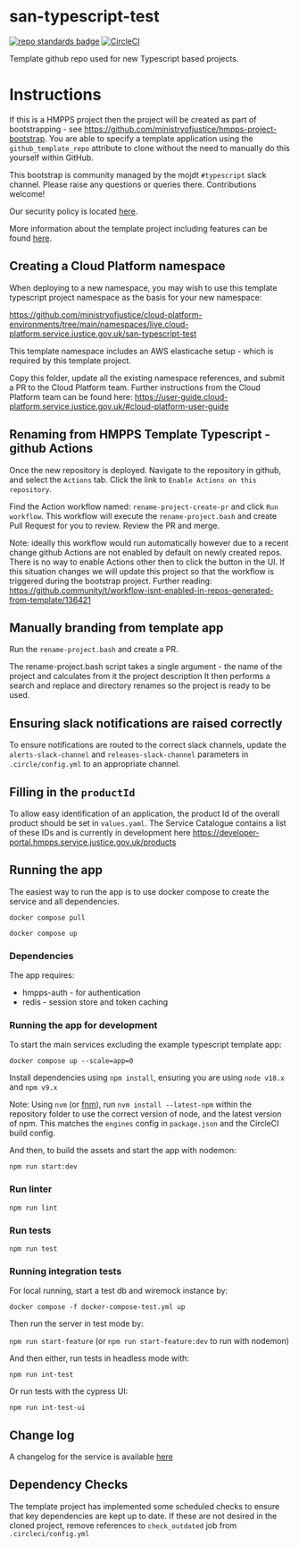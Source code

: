 # san-typescript-test
[![repo standards badge](https://img.shields.io/badge/endpoint.svg?&style=flat&logo=github&url=https%3A%2F%2Foperations-engineering-reports.cloud-platform.service.justice.gov.uk%2Fapi%2Fv1%2Fcompliant_public_repositories%2Fsan-typescript-test)](https://operations-engineering-reports.cloud-platform.service.justice.gov.uk/public-github-repositories.html#san-typescript-test "Link to report")
[![CircleCI](https://circleci.com/gh/ministryofjustice/san-typescript-test/tree/main.svg?style=svg)](https://circleci.com/gh/ministryofjustice/san-typescript-test)

Template github repo used for new Typescript based projects.

# Instructions

If this is a HMPPS project then the project will be created as part of bootstrapping - 
see https://github.com/ministryofjustice/hmpps-project-bootstrap. You are able to specify a template application using the `github_template_repo` attribute to clone without the need to manually do this yourself within GitHub.

This bootstrap is community managed by the mojdt `#typescript` slack channel. 
Please raise any questions or queries there. Contributions welcome!

Our security policy is located [here](https://github.com/ministryofjustice/san-typescript-test/security/policy). 

More information about the template project including features can be found [here](https://dsdmoj.atlassian.net/wiki/spaces/NDSS/pages/3488677932/Typescript+template+project).

## Creating a Cloud Platform namespace

When deploying to a new namespace, you may wish to use this template typescript project namespace as the basis for your new namespace:

<https://github.com/ministryofjustice/cloud-platform-environments/tree/main/namespaces/live.cloud-platform.service.justice.gov.uk/san-typescript-test>

This template namespace includes an AWS elasticache setup - which is required by this template project.

Copy this folder, update all the existing namespace references, and submit a PR to the Cloud Platform team. Further instructions from the Cloud Platform team can be found here: <https://user-guide.cloud-platform.service.justice.gov.uk/#cloud-platform-user-guide>

## Renaming from HMPPS Template Typescript - github Actions

Once the new repository is deployed. Navigate to the repository in github, and select the `Actions` tab.
Click the link to `Enable Actions on this repository`.

Find the Action workflow named: `rename-project-create-pr` and click `Run workflow`.  This workflow will
execute the `rename-project.bash` and create Pull Request for you to review.  Review the PR and merge.

Note: ideally this workflow would run automatically however due to a recent change github Actions are not
enabled by default on newly created repos. There is no way to enable Actions other then to click the button in the UI.
If this situation changes we will update this project so that the workflow is triggered during the bootstrap project.
Further reading: <https://github.community/t/workflow-isnt-enabled-in-repos-generated-from-template/136421>

## Manually branding from template app
Run the `rename-project.bash` and create a PR.

The rename-project.bash script takes a single argument - the name of the project and calculates from it the project description
It then performs a search and replace and directory renames so the project is ready to be used.

## Ensuring slack notifications are raised correctly

To ensure notifications are routed to the correct slack channels, update the `alerts-slack-channel` and `releases-slack-channel` parameters in `.circle/config.yml` to an appropriate channel.

## Filling in the `productId`

To allow easy identification of an application, the product Id of the overall product should be set in `values.yaml`. The Service Catalogue contains a list of these IDs and is currently in development here https://developer-portal.hmpps.service.justice.gov.uk/products

## Running the app
The easiest way to run the app is to use docker compose to create the service and all dependencies. 

`docker compose pull`

`docker compose up`

### Dependencies
The app requires: 
* hmpps-auth - for authentication
* redis - session store and token caching

### Running the app for development

To start the main services excluding the example typescript template app: 

`docker compose up --scale=app=0`

Install dependencies using `npm install`, ensuring you are using `node v18.x` and `npm v9.x`

Note: Using `nvm` (or [fnm](https://github.com/Schniz/fnm)), run `nvm install --latest-npm` within the repository folder to use the correct version of node, and the latest version of npm. This matches the `engines` config in `package.json` and the CircleCI build config.

And then, to build the assets and start the app with nodemon:

`npm run start:dev`

### Run linter

`npm run lint`

### Run tests

`npm run test`

### Running integration tests

For local running, start a test db and wiremock instance by:

`docker compose -f docker-compose-test.yml up`

Then run the server in test mode by:

`npm run start-feature` (or `npm run start-feature:dev` to run with nodemon)

And then either, run tests in headless mode with:

`npm run int-test`
 
Or run tests with the cypress UI:

`npm run int-test-ui`

## Change log

A changelog for the service is available [here](./CHANGELOG.md)


## Dependency Checks

The template project has implemented some scheduled checks to ensure that key dependencies are kept up to date.
If these are not desired in the cloned project, remove references to `check_outdated` job from `.circleci/config.yml`
